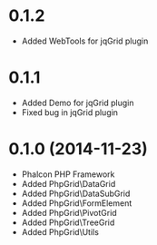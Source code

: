 # 0.1.2
- Added WebTools for jqGrid plugin

# 0.1.1
- Added Demo for jqGrid plugin
- Fixed bug in jqGrid plugin

# 0.1.0 (2014-11-23)
- Phalcon PHP Framework
- Added PhpGrid\DataGrid
- Added PhpGrid\DataSubGrid
- Added PhpGrid\FormElement
- Added PhpGrid\PivotGrid
- Added PhpGrid\TreeGrid
- Added PhpGrid\Utils